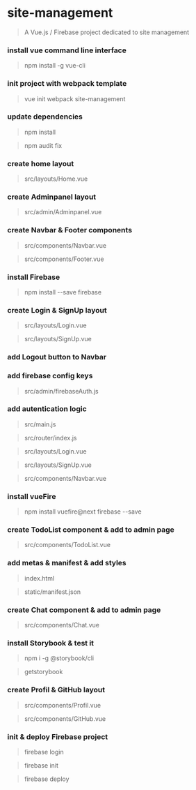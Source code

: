# site-management

> A Vue.js / Firebase project dedicated to site management

### install vue command line interface

> npm install -g vue-cli

### init project with webpack template

> vue init webpack site-management

### update dependencies

> npm install

>  npm audit fix

### create home layout

> src/layouts/Home.vue

### create Adminpanel layout

> src/admin/Adminpanel.vue

### create Navbar & Footer components

> src/components/Navbar.vue

> src/components/Footer.vue

### install Firebase

> npm install --save firebase

### create Login & SignUp layout

> src/layouts/Login.vue

> src/layouts/SignUp.vue

### add Logout button to Navbar

### add firebase config keys

> src/admin/firebaseAuth.js

### add autentication logic

> src/main.js

> src/router/index.js

> src/layouts/Login.vue

> src/layouts/SignUp.vue

> src/components/Navbar.vue

### install vueFire

> npm install vuefire@next firebase --save

### create TodoList component & add to admin page

> src/components/TodoList.vue

### add metas & manifest & add styles

> index.html

> static/manifest.json

### create Chat component & add to admin page

> src/components/Chat.vue

### install Storybook & test it

> npm i -g @storybook/cli

> getstorybook

### create Profil & GitHub layout

> src/components/Profil.vue

> src/components/GitHub.vue

### init & deploy Firebase project

> firebase login

> firebase init

> firebase deploy